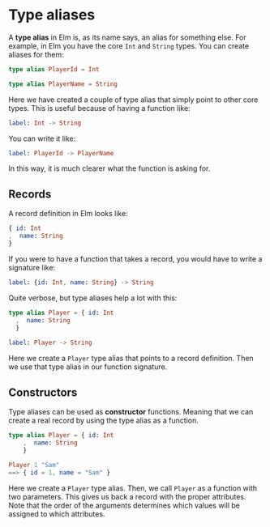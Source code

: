# Type aliases

A __type alias__ in Elm is, as its name says, an alias for something else. For example, in Elm you have the core `Int` and `String` types. You can create aliases for them:

```elm
type alias PlayerId = Int

type alias PlayerName = String
```

Here we have created a couple of type alias that simply point to other core types. This is useful because of having a function like:

```elm
label: Int -> String
```

You can write it like:

```elm
label: PlayerId -> PlayerName
```

In this way, it is much clearer what the function is asking for.

## Records

A record definition in Elm looks like:

```elm
{ id: Int
,  name: String
}
```

If you were to have a function that takes a record, you would have to write a signature like:

```elm
label: {id: Int, name: String} -> String
```

Quite verbose, but type aliases help a lot with this:

```elm
type alias Player = { id: Int
  ,  name: String
  }
  
label: Player -> String
```

Here we create a `Player` type alias that points to a record definition. Then we use that type alias in our function signature.

## Constructors

Type aliases can be used as __constructor__ functions. Meaning that we can create a real record by using the type alias as a function.

```elm
type alias Player = { id: Int
    ,  name: String
    }
  
Player 1 "Sam"
==> { id = 1, name = "Sam" }
```

Here we create a `Player` type alias. Then, we call `Player` as a function with two parameters. This gives us back a record with the proper attributes. Note that the order of the arguments determines which values will be assigned to which attributes.
